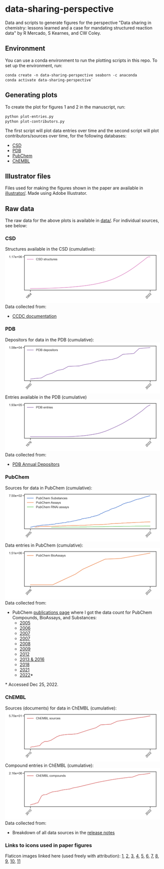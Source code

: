 # data-sharing-perspective
Data and scripts to generate figures for the perspective "Data sharing in chemistry: lessons learned and a case for mandating structured reaction data" by R Mercado, S Kearnes, and CW Coley.

## Environment
You can use a conda environment to run the plotting scripts in this repo. To set up the environment, run:
```
conda create -n data-sharing-perspective seaborn -c anaconda
conda activate data-sharing-perspective`
```

## Generating plots
To create the plot for figures 1 and 2 in the manuscript, run:
```
python plot-entries.py
python plot-contributors.py
```

The first script will plot data entries over time and the second script will plot contributors/sources over time, for the following databases:
* [CSD](https://www.ccdc.cam.ac.uk/solutions/software/csd/)
* [PDB](https://www.rcsb.org/)
* [PubChem](https://pubchem.ncbi.nlm.nih.gov/)
* [ChEMBL](https://www.ebi.ac.uk/chembl/)

## Illustrator files
Files used for making the figures shown in the paper are available in [illustrator/](./illustrator/). Made using Adobe Illustrator.

## Raw data
The raw data for the above plots is available in [data/](./data/). For individual sources, see below:

### CSD
Structures available in the CSD (cumulative):
![CSD structures](./figures/csd-structures.png)
Data collected from:
* [CCDC documentation](https://www.ccdc.cam.ac.uk/media/Documentation/9DA399C5-90F8-478E-9C41-EAFD1868ED31/9da399c590f8478e9c41eafd1868ed31.pdf)

### PDB
Depositors for data in the PDB (cumulative):
![PDB depositors](./figures/pdb-depositors.png)
Entries available in the PDB (cumulative)
![PDB entries](./figures/pdb-entries.png)
Data collected from:
* [PDB Annual Depositors](https://www.wwpdb.org/stats/deposition)

### PubChem
Sources for data in PubChem (cumulative):
![PubChem sources](./figures/pubchem-sources.png)
Data entries in PubChem (cumulative):
![PubChem BioAssays](./figures/pubchem-count.png)
Data collected from:
* PubChem [publications page](https://pubchem.ncbi.nlm.nih.gov/docs/publications) where I got the data count for PubChem Compounds, BioAssays, and Substances:
  - [2005](https://www.genome.gov/15014443/2005-release-nih-nationwide-network-of-molecular-libraries-screening-centers)
  - [2006](http://triggered.edina.clockss.org/ServeContent?url=http%3A%2F%2Fmolinterv.aspetjournals.org%2Fcontent%2F6%2F5%2F240.full.pdf%2Bhtml)
  - [2007](https://bmcbioinformatics.biomedcentral.com/articles/10.1186/1471-2105-9-401)
  - [2007](https://chempedia.info/info/nih_molecular_libraries_roadmap_initiative/)
  - [2008](https://www.sciencedirect.com/science/article/abs/pii/S1574140008000121?via%3Dihub)
  - [2009](https://academic.oup.com/nar/article/37/suppl_2/W623/1155303?login=false)
  - [2012](https://academic.oup.com/nar/article/40/D1/D400/2903189?login=false#55480751)
  - [2013 & 2016](https://academic.oup.com/nar/article/45/D1/D955/2605812?login=false)
  - [2018](https://academic.oup.com/nar/article/47/D1/D1102/5146201?login=false)
  - [2021](https://academic.oup.com/nar/article/49/D1/D1388/5957164?login=false)
  - [2022](https://pubchem.ncbi.nlm.nih.gov/docs/statistics)\*

\* Accessed Dec 25, 2022.

### ChEMBL
Sources (documents) for data in ChEMBL (cumulative):
![ChEMBL documents](./figures/chembl-sources.png)
Compound entries in ChEMBL (cumulative):
![ChEMBL compounds](./figures/chembl-compounds.png)
Data collected from:
* Breakdown of all data sources in the [release notes](https://chembl.gitbook.io/chembl-interface-documentation/downloads)

### Links to icons used in paper figures
Flaticon images linked here (used freely with attribution): [1](https://www.flaticon.com/free-icon/data-science_9850843), [2](https://www.flaticon.com/free-icon/laptop_9006060?term=translator&page=1&position=94&origin=search&related_id=9006060), [3](https://www.flaticon.com/free-icon/aggregation_9850779), [4](https://www.flaticon.com/free-icon/big-data_9872410), [5](https://www.flaticon.com/free-icon/cloud-database_8637228), [6](https://www.flaticon.com/free-icon/document_2140758?related_id=2140758), [7](https://www.flaticon.com/free-icon/loupe_751463?term=magnifying+glass&page=1&position=1&origin=search&related_id=751463), [8](https://www.flaticon.com/free-icon/data-science_7760592), [9](https://www.flaticon.com/free-icon/unstructured-data_9850860?related_id=9850860&origin=search), [10](https://www.flaticon.com/free-icon/robot_9151271?related_id=9151271), [11](https://www.flaticon.com/free-icon/laboratory_250181?term=scientist&page=1&position=5&origin=search&related_id=250181)
